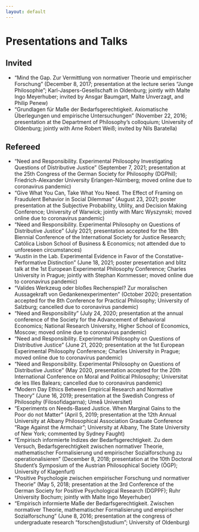 ```yaml
---
layout: default
---
```


# Presentations and Talks

## Invited

+ “Mind the Gap. Zur Vermittlung von normativer Theorie und empirischer Forschung” (December 8, 2017; presentation at the lecture series “Junge Philosophie”; Karl-Jaspers-Gesellschaft in Oldenburg; jointly with Malte Ingo Meyerhuber; invited by Ansgar Baumgart, Malte Unverzagt, and Philip Penew)
+ “Grundlagen für Maße der Bedarfsgerechtigkeit. Axiomatische Überlegungen und empirische Untersuchungen” (November 22, 2016; presentation at the Department of Philosophy’s colloquium; University of Oldenburg; jointly with Arne Robert Weiß; invited by Nils Baratella)

## Refereed

+ “Need and Responsibility. Experimental Philosophy Investigating Questions of Distributive Justice” (September 7, 2021; presentation at the 25th Congress of the German Society for Philosophy (DGPhil); Friedrich-Alexander University Erlangen-Nürnberg; moved online due to coronavirus pandemic)
+ “Give What You Can, Take What You Need. The Effect of Framing on Fraudulent Behavior in Social Dilemmas” (August 23, 2021; poster presentation at the Subjective Probability, Utility, and Decision Making Conference; University of Warwick; jointly with Marc Wyszynski; moved online due to coronavirus pandemic)
+ “Need and Responsibility. Experimental Philosophy on Questions of Distributive Justice” (July 2021; presentation accepted for the 18th Biennial Conference of the International Society for Justice Research; Católica Lisbon School of Business & Economics; not attended due to unforeseen circumstances)
+ “Austin in the Lab. Experimental Evidence in Favor of the Constative-Performative Distinction” (June 18, 2021; poster presentation and blitz talk at the 1st European Experimental Philosophy Conference; Charles University in Prague; jointly with Stephan Kornmesser; moved online due to coronavirus pandemic)
+ “Valides Werkzeug oder bloßes Rechenspiel? Zur moralischen Aussagekraft von Gedankenexperimenten” (October 2020; presentation accepted for the 8th Conference for Practical Philosophy; University of Salzburg; cancelled due to coronavirus pandemic)
+ “Need and Responsibility” (July 24, 2020; presentation at the annual conference of the Society for the Advancement of Behavioral Economics; National Research University, Higher School of Economics, Moscow; moved online due to coronavirus pandemic)
+ “Need and Responsibility. Experimental Philosophy on Questions of Distributive Justice” (June 21, 2020; presentation at the 1st European Experimental Philosophy Conference; Charles University in Prague; moved online due to coronavirus pandemic)
+ “Need and Responsibility. Experimental Philosophy on Questions of Distributive Justice” (May 2020, presentation accepted for the 20th International Conference on Moral and Political Philosophy; Universitat de les Illes Balears; cancelled due to coronavirus pandemic)
+ “Modern Day Ethics Between Empirical Research and Normative Theory” (June 16, 2019; presentation at the Swedish Congress of Philosophy (Filosofidagarna); Umeå Universitet)
+ “Experiments on Needs-Based Justice. When Marginal Gains to the Poor do not Matter” (April 5, 2019; presentation at the 12th Annual University at Albany Philosophical Association Graduate Conference “Rage Against the Armchair”; University at Albany, The State University of New York; commented by Sydney Faught)
+ “Empirisch informierte Indizes der Bedarfsgerechtigkeit. Zu dem Versuch, Bedarfsgerechtigkeit zwischen normativer Theorie, mathematischer Formalisierung und empirischer Sozialforschung zu operationalisieren” (December 8, 2018; presentation at the 10th Doctoral Student’s Symposium of the Austrian Philosophical Society (ÖGP); University of Klagenfurt)
+ “Positive Psychologie zwischen empirischer Forschung und normativer Theorie” (May 5, 2018; presentation at the 3rd Conference of the German Society for Positive Psychological Research (DGPPF); Ruhr University Bochum; jointly with Malte Ingo Meyerhuber)
+ “Empirisch informierte Maße der Bedarfsgerechtigkeit. Zwischen normativer Theorie, mathematischer Formalisierung und empirischer Sozialforschung” (June 8, 2016; presentation at the congress of undergraduate research “forschen@studium”; University of Oldenburg)
